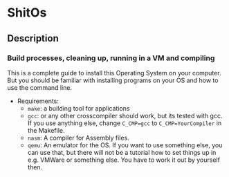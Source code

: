 # ShitOs
## Description

### Build processes, cleaning up, running in a VM and compiling
This is a complete guide to install this Operating System on your computer. But you should be familiar with installing
programs on your OS and how to use the command line.
- Requirements:
    - `make`: a building tool for applications
    - `gcc`: or any other crosscompiler should work, but its tested with gcc. 
    If you use anything else, change `C_CMP=gcc` to `C_CMP=YourCompiler` in the Makefile.
    - `nasm`: A compiler for Assembly files.
    - `qemu`: An emulator for the OS. If you want to use something else, you can use that, but there will not be a tutorial how
    to set things up in e.g. VMWare or something else. You have to work it out by yourself then.
